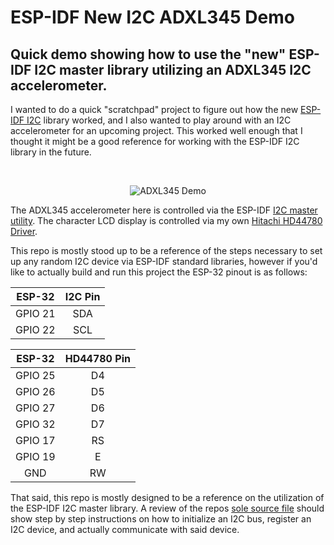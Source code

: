 # ESP-IDF New I2C ADXL345 Demo

<H2>Quick demo showing how to use the "new" ESP-IDF I2C master library utilizing an ADXL345 I2C accelerometer.</H2>

I wanted to do a quick "scratchpad" project to figure out how the new [ESP-IDF I2C](https://docs.espressif.com/projects/esp-idf/en/stable/esp32/api-reference/peripherals/i2c.html) library worked, and I also wanted to play around with an I2C accelerometer for an upcoming project.  This worked well enough that I thought it might be a good reference for working with the ESP-IDF I2C library in the future.

&nbsp; 

<p align="center">
    <img src="./resources/adxl345_demo.gif" alt="ADXL345 Demo"/>
</p>

The ADXL345 accelerometer here is controlled via the ESP-IDF [I2C master utility](https://docs.espressif.com/projects/esp-idf/en/stable/esp32/api-reference/peripherals/i2c.html).  The character LCD display is controlled via my own [Hitachi HD44780 Driver](https://github.com/TheFlemoid/ESP-IDF-HD44780).  

This repo is mostly stood up to be a reference of the steps necessary to set up any random I2C device via ESP-IDF standard libraries, however if you'd like to actually build and run this project the ESP-32 pinout is as follows:

| ESP-32 | I2C Pin |
| :---: | :---: |
| GPIO 21 | SDA |
| GPIO 22 | SCL | 

| ESP-32 | HD44780 Pin |
| :---: | :---: |
| GPIO 25 | D4 |
| GPIO 26 | D5 |
| GPIO 27 | D6 |
| GPIO 32 | D7 |
| GPIO 17 | RS |
| GPIO 19 | E |
| GND | RW |

That said, this repo is mostly designed to be a reference on the utilization of the ESP-IDF I2C master library.  A review of the repos [sole source file](./main/adxl345_demo.c) should show step by step instructions on how to initialize an I2C bus, register an I2C device, and actually communicate with said device.
